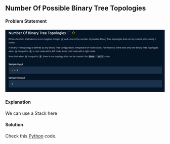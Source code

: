 ## Number Of Possible Binary Tree Topologies

#### Problem Statement


![alt text](Number_Of_Binary_Tree_Topologies.png "Number_Of_Binary_Tree_Topologies")



#### Explanation

We can use a Stack here


#### Solution

Check this [Python](../python/Number_Of_Binary_Tree_Topologies.py) code.

